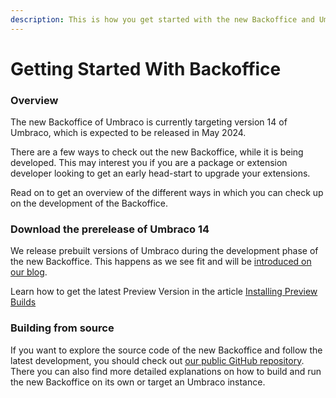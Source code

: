 ```yaml
---
description: This is how you get started with the new Backoffice and Umbraco 14.
---
```


# Getting Started With Backoffice

### Overview

The new Backoffice of Umbraco is currently targeting version 14 of Umbraco, which is expected to be released in May 2024.

There are a few ways to check out the new Backoffice, while it is being developed. This may interest you if you are a package or extension developer looking to get an early head-start to upgrade your extensions.

Read on to get an overview of the different ways in which you can check up on the development of the Backoffice.

### Download the prerelease of Umbraco 14

We release prebuilt versions of Umbraco during the development phase of the new Backoffice. This happens as we see fit and will be [introduced on our blog](https://umbraco.com/blog).

Learn how to get the latest Preview Version in the article [Installing Preview Builds](installing-preview-builds/README.md)

### Building from source

If you want to explore the source code of the new Backoffice and follow the latest development, you should check out [our public GitHub repository](https://github.com/umbraco/Umbraco.CMS.Backoffice). There you can also find more detailed explanations on how to build and run the new Backoffice on its own or target an Umbraco instance.
